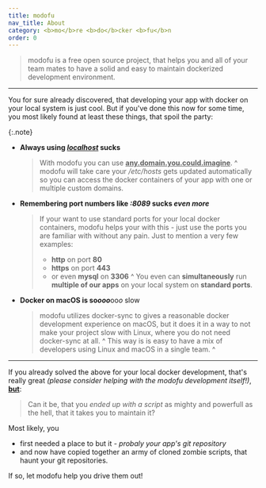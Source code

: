 ```yaml
---
title: modofu
nav_title: About
category: <b>mo</b>re <b>do</b>cker <b>fu</b>n
order: 0
---
```

> modofu is a free open source project, that helps you and all of your team mates
> to have a solid and easy to maintain dockerized development environment.

----
You for sure already discovered, that developing your app with docker on your
local system is just cool. But if you've done this now for some time, you most
likely found at least these things, that spoil the party:

{:.note}
* **Always using *<u>localhost</u>* sucks**
  > With modofu you can use **<u>any.domain.you.could.imagine</u>**.
  > ^
  > modofu will take care your */etc/hosts* gets updated automatically so you
  > can access the docker containers of your app with one or multiple custom
  > domains.

* **Remembering port numbers like *:8089* sucks *even more***
  > If your want to use standard ports for your local docker containers, modofu
  > helps your with this - just use the ports you are familiar with without any
  > pain. Just to mention a very few examples:
  > * **http** on port **80**
  > * **https** on port **443**
  > * or even **mysql** on **3306**
  > ^
  > You even can **simultaneously** run **multiple of our apps** on your local
  > system on **standard ports**.

* <b>Docker on macOS is so<i>ooo</i></b>oo<i>o</i> slow
  > modofu utilizes docker-sync to gives a reasonable docker development
  > experience on macOS, but it does it in a way to not make your project slow
  > with Linux, where you do not need docker-sync at all.
  > ^
  > This way is is easy to have a mix of developers using Linux and macOS in a
  > single team.
^
-----
If you already solved the above for your local docker development, that's
really great *(please consider helping with the modofu development
itself!)*, **<u>but</u>**:

> Can it be, that you *ended up with a script* as mighty and powerfull as the
> hell, that it takes you to maintain it?

Most likely, you
* first needed a place to but it *- probaly your app's git repository*
* and now have copied together an army of cloned zombie scripts, that haunt
  your git repositories.

If so, let modofu help you drive them out!
